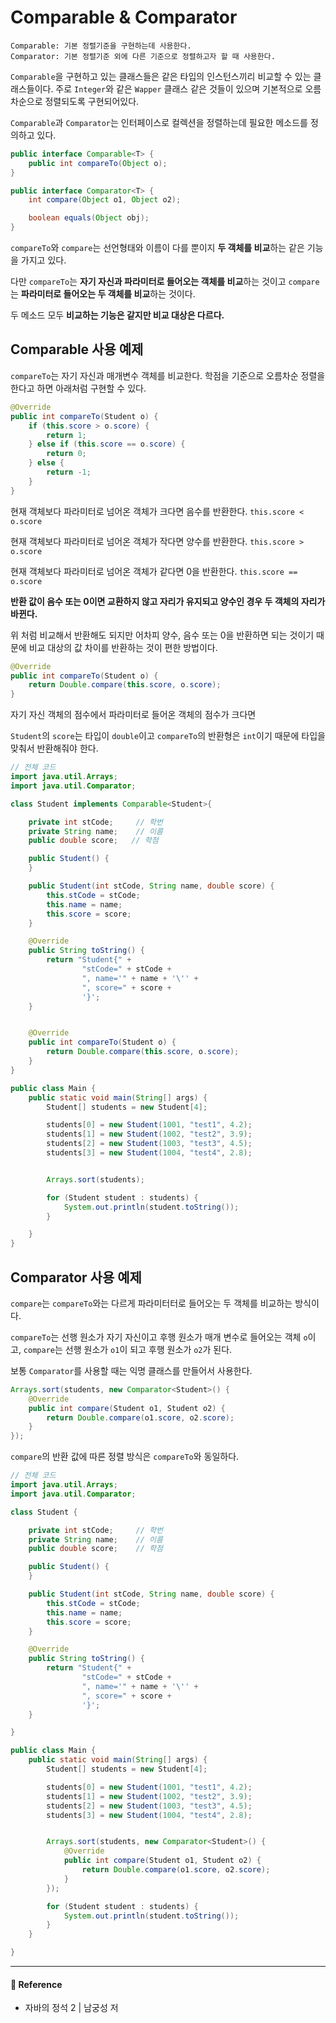 # Comparable & Comparator  

```text
Comparable: 기본 정렬기준을 구현하는데 사용한다.  
Comparator: 기본 정렬기준 외에 다른 기준으로 정렬하고자 할 때 사용한다.
```

`Comparable`을 구현하고 있는 클래스들은 같은 타입의 인스턴스끼리 비교할 수 있는 클래스들이다. 주로 `Integer`와 같은 `Wapper` 클래스 같은 것들이 있으며 기본적으로 오름차순으로 정렬되도록 구현되어있다.  

`Comparable`과 `Comparator`는 인터페이스로 컬렉션을 정렬하는데 필요한 메소드를 정의하고 있다.  

```java
public interface Comparable<T> {
    public int compareTo(Object o);
}

public interface Comparator<T> {
    int compare(Object o1, Object o2);

    boolean equals(Object obj);
}
```

`compareTo`와 `compare`는 선언형태와 이름이 다를 뿐이지 **두 객체를 비교**하는 같은 기능을 가지고 있다.  

다만 `compareTo`는 **자기 자신과 파라미터로 들어오는 객체를 비교**하는 것이고 `compare`는 **파라미터로 들어오는 두 객체를 비교**하는 것이다.  

두 메소드 모두 **비교하는 기능은 같지만 비교 대상은 다르다.**  

## Comparable 사용 예제  

`compareTo`는 자기 자신과 매개변수 객체를 비교한다. 학점을 기준으로 오름차순 정렬을 한다고 하면 아래처럼 구현할 수 있다.  

```java
@Override
public int compareTo(Student o) {
    if (this.score > o.score) {
        return 1;
    } else if (this.score == o.score) {
        return 0;
    } else {
        return -1;
    }
}
```

현재 객체보다 파라미터로 넘어온 객체가 크다면 음수를 반환한다. `this.score < o.score`  

현재 객체보다 파라미터로 넘어온 객체가 작다면 양수를 반환한다. `this.score > o.score`  

현재 객체보다 파라미터로 넘어온 객체가 같다면 0을 반환한다. `this.score == o.score`  

**반환 값이 음수 또는 0이면 교환하지 않고 자리가 유지되고 양수인 경우 두 객체의 자리가 바뀐다.**  

위 처럼 비교해서 반환해도 되지만 어차피 양수, 음수 또는 0을 반환하면 되는 것이기 때문에 비교 대상의 값 차이를 반환하는 것이 편한 방법이다.  

```java
@Override
public int compareTo(Student o) {
    return Double.compare(this.score, o.score);
}
```

자기 자신 객체의 점수에서 파라미터로 들어온 객체의 점수가 크다면 

`Student`의 `score`는 타입이 `double`이고 `compareTo`의 반환형은 `int`이기 때문에 타입을 맞춰서 반환해줘야 한다.  

```java
// 전체 코드
import java.util.Arrays;
import java.util.Comparator;

class Student implements Comparable<Student>{

    private int stCode;     // 학번
    private String name;    // 이름
    public double score;   // 학점

    public Student() {
    }

    public Student(int stCode, String name, double score) {
        this.stCode = stCode;
        this.name = name;
        this.score = score;
    }

    @Override
    public String toString() {
        return "Student{" +
                "stCode=" + stCode +
                ", name='" + name + '\'' +
                ", score=" + score +
                '}';
    }


    @Override
    public int compareTo(Student o) {
        return Double.compare(this.score, o.score);
    }
}

public class Main {
    public static void main(String[] args) {
        Student[] students = new Student[4];

        students[0] = new Student(1001, "test1", 4.2);
        students[1] = new Student(1002, "test2", 3.9);
        students[2] = new Student(1003, "test3", 4.5);
        students[3] = new Student(1004, "test4", 2.8);


        Arrays.sort(students);

        for (Student student : students) {
            System.out.println(student.toString());
        }

    }
}
```

## Comparator 사용 예제  

`compare`는 `compareTo`와는 다르게 파라미터터로 들어오는 두 객체를 비교하는 방식이다.  

`compareTo`는 선행 원소가 자기 자신이고 후행 원소가 매개 변수로 들어오는 객체 `o`이고, `compare`는 선행 원소가 `o1`이 되고 후행 원소가 `o2`가 된다.  

보통 `Comparator`를 사용할 때는 익명 클래스를 만들어서 사용한다.  

```java
Arrays.sort(students, new Comparator<Student>() {
    @Override
    public int compare(Student o1, Student o2) {
        return Double.compare(o1.score, o2.score);
    }
});
```

`compare`의 반환 값에 따른 정렬 방식은 `compareTo`와 동일하다.  

```java
// 전체 코드  
import java.util.Arrays;
import java.util.Comparator;

class Student {

    private int stCode;     // 학번
    private String name;    // 이름
    public double score;    // 학점

    public Student() {
    }

    public Student(int stCode, String name, double score) {
        this.stCode = stCode;
        this.name = name;
        this.score = score;
    }

    @Override
    public String toString() {
        return "Student{" +
                "stCode=" + stCode +
                ", name='" + name + '\'' +
                ", score=" + score +
                '}';
    }

}

public class Main {
    public static void main(String[] args) {
        Student[] students = new Student[4];

        students[0] = new Student(1001, "test1", 4.2);
        students[1] = new Student(1002, "test2", 3.9);
        students[2] = new Student(1003, "test3", 4.5);
        students[3] = new Student(1004, "test4", 2.8);


        Arrays.sort(students, new Comparator<Student>() {
            @Override
            public int compare(Student o1, Student o2) {
                return Double.compare(o1.score, o2.score);
            }
        });

        for (Student student : students) {
            System.out.println(student.toString());
        }
    }

}
```

---

#### 📌 Reference  

- 자바의 정석 2 | 남궁성 저